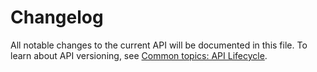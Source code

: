 <!-- START_METADATA
---
title: Management API changelog
sidebar_label: Changelog
sidebar_position: 200
pagination_next: null
pagination_prev: null
---
END_METADATA -->

# Changelog

All notable changes to the current API will be documented in this file.
To learn about API versioning, see
[Common topics: API Lifecycle](https://developer.vippsmobilepay.com/docs/common-topics/api-lifecycle/).
